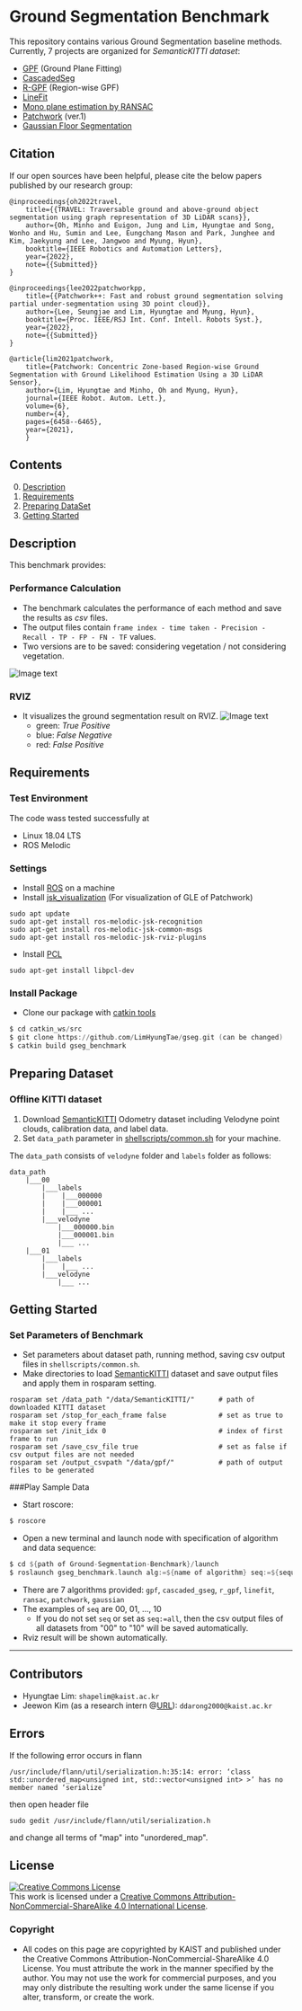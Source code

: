 # Ground Segmentation Benchmark

This repository contains various Ground Segmentation baseline methods. Currently, 7 projects are organized for *SemanticKITTI dataset*:

* [GPF](https://github.com/VincentCheungM/Run_based_segmentation) (Ground Plane Fitting)
* [CascadedSeg](https://github.com/n-patiphon/cascaded_ground_seg)
* [R-GPF](https://github.com/LimHyungTae/ERASOR) (Region-wise GPF)
* [LineFit](https://github.com/lorenwel/linefit_ground_segmentation)
* [Mono plane estimation by RANSAC](https://github.com/jafrado/qhulltest)
* [Patchwork](https://github.com/LimHyungTae/patchwork) (ver.1)
* [Gaussian Floor Segmentation](https://github.com/SmallMunich/FloorSegmentation/tree/master/Gaussian_process_based_Real-time_Ground_Segmentation_for_Autonomous_Land_Vehicles)

## Citation

If our open sources have been helpful, please cite the below papers published by our research group:
```
@inproceedings{oh2022travel,
    title={{TRAVEL: Traversable ground and above-ground object segmentation using graph representation of 3D LiDAR scans}},
    author={Oh, Minho and Euigon, Jung and Lim, Hyungtae and Song, Wonho and Hu, Sumin and Lee, Eungchang Mason and Park, Junghee and Kim, Jaekyung and Lee, Jangwoo and Myung, Hyun},
    booktitle={IEEE Robotics and Automation Letters},
    year={2022},
    note={{Submitted}}
}
```

```
@inproceedings{lee2022patchworkpp,
    title={{Patchwork++: Fast and robust ground segmentation solving partial under-segmentation using 3D point cloud}},
    author={Lee, Seungjae and Lim, Hyungtae and Myung, Hyun},
    booktitle={Proc. IEEE/RSJ Int. Conf. Intell. Robots Syst.},
    year={2022},
    note={{Submitted}} 
}
```

```
@article{lim2021patchwork,
    title={Patchwork: Concentric Zone-based Region-wise Ground Segmentation with Ground Likelihood Estimation Using a 3D LiDAR Sensor},
    author={Lim, Hyungtae and Minho, Oh and Myung, Hyun},
    journal={IEEE Robot. Autom. Lett.},
    volume={6},
    number={4},
    pages={6458--6465},
    year={2021},
    }
```

## Contents

0. [Description](#Description)
1. [Requirements](#Requirements)
2. [Preparing DataSet](#Preparing-DataSet)
3. [Getting Started](#Getting-Started)


## Description
This benchmark provides:
### Performance Calculation
* The benchmark calculates the performance of each method and save the results as *csv* files.
* The output files contain `frame index - time taken - Precision - Recall - TP - FP - FN - TF` values.
* Two versions are to be saved: considering vegetation / not considering vegetation.

![Image text](config/materials/seq00_results.png)

### RVIZ
* It visualizes the ground segmentation result on RVIZ.
![Image text](config/materials/gpf_rviz.png)
  * green: *True Positive*
  * blue: *False Negative*
  * red: *False Positive*


## Requirements

### Test Environment
The code wass tested successfully at
* Linux 18.04 LTS
* ROS Melodic

### Settings

* Install [ROS](http://wiki.ros.org/melodic/Installation) on a machine
* Install [jsk_visualization](https://github.com/jsk-ros-pkg/jsk_visualization) (For visualization of GLE of Patchwork)
 
```
sudo apt update
sudo apt-get install ros-melodic-jsk-recognition
sudo apt-get install ros-melodic-jsk-common-msgs
sudo apt-get install ros-melodic-jsk-rviz-plugins
```
* Install [PCL](https://pointclouds.org/downloads/)
```
sudo apt-get install libpcl-dev
```

### Install Package
* Clone our package with [catkin tools](https://catkin-tools.readthedocs.io/en/latest/)
```asm
$ cd catkin_ws/src
$ git clone https://github.com/LimHyungTae/gseg.git (can be changed)
$ catkin build gseg_benchmark
```

## Preparing Dataset

### Offline KITTI dataset
1. Download [SemanticKITTI](http://www.semantic-kitti.org/dataset.html#download) Odometry dataset including Velodyne point clouds, calibration data, and label data.
2. Set `data_path` parameter in [shellscripts/common.sh](#Set-Parameters-ofBenchmark) for your machine.

The `data_path` consists of `velodyne` folder and `labels` folder as follows:
```
data_path
    |___00
        |___labels
        |    |___000000
        |    |___000001
        |    |___ ...
        |___velodyne
            |___000000.bin
            |___000001.bin
            |___ ...
    |___01
        |___labels
        |    |___ ...
        |___velodyne
            |___ ...
```

## Getting Started

### Set Parameters of Benchmark
* Set parameters about dataset path, running method, saving csv output files in `shellscripts/common.sh`.
* Make directories to load [SemanticKITTI](#Offline-KITTI-dataset) dataset and save output files and apply them in rosparam setting.

```
rosparam set /data_path "/data/SemanticKITTI/"      # path of downloaded KITTI dataset
rosparam set /stop_for_each_frame false             # set as true to make it stop every frame 
rosparam set /init_idx 0                            # index of first frame to run
rosparam set /save_csv_file true                    # set as false if csv output files are not needed
rosparam set /output_csvpath "/data/gpf/"           # path of output files to be generated
```

###Play Sample Data

* Start roscore:
```asm
$ roscore
``` 
* Open a new terminal and launch node with specification of algorithm and data sequence:
```asm
$ cd ${path of Ground-Segmentation-Benchmark}/launch
$ roslaunch gseg_benchmark.launch alg:=${name of algorithm} seq:=${sequence}
```
* There are 7 algorithms provided: `gpf`, `cascaded_gseg`, `r_gpf`, `linefit`, `ransac`, `patchwork`, `gaussian`
* The examples of `seq` are 00, 01, ..., 10
  * If you do not set `seq` or set as `seq:=all`, then the csv output files of all datasets from "00" to "10" will be saved automatically.   
* Rviz result will be shown automatically.

---
## Contributors

* Hyungtae Lim: `shapelim@kaist.ac.kr`
* Jeewon Kim (as a research intern @[URL](https://urobot.kaist.ac.kr/)): `ddarong2000@kaist.ac.kr`

## Errors
If the following error occurs in flann
```
/usr/include/flann/util/serialization.h:35:14: error: ‘class std::unordered_map<unsigned int, std::vector<unsigned int> >’ has no member named ‘serialize’
```
then open header file
```
sudo gedit /usr/include/flann/util/serialization.h
```
and change all terms of "map" into "unordered_map".



## License
<a rel="license" href="http://creativecommons.org/licenses/by-nc-sa/4.0/"><img alt="Creative Commons License" style="border-width:0" src="https://i.creativecommons.org/l/by-nc-sa/4.0/88x31.png" /></a><br />This work is licensed under a <a rel="license" href="http://creativecommons.org/licenses/by-nc-sa/4.0/">Creative Commons Attribution-NonCommercial-ShareAlike 4.0 International License</a>.


### Copyright
- All codes on this page are copyrighted by KAIST and published under the Creative Commons Attribution-NonCommercial-ShareAlike 4.0 License. You must attribute the work in the manner specified by the author. You may not use the work for commercial purposes, and you may only distribute the resulting work under the same license if you alter, transform, or create the work.
